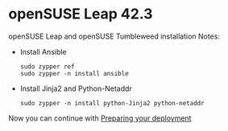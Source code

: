 openSUSE Leap 42.3
===============

openSUSE Leap and openSUSE Tumbleweed installation Notes:

- Install Ansible

  ```
  sudo zypper ref
  sudo zypper -n install ansible

  ```

- Install Jinja2 and Python-Netaddr

  ```sudo zypper -n install python-Jinja2 python-netaddr```


Now you can continue with [Preparing your deployment](getting-started.md#starting-custom-deployment)

